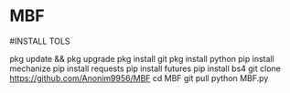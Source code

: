 
# MBF

#INSTALL TOLS

pkg update && pkg upgrade
          pkg install git
          pkg install python
          pip install mechanize
          pip install requests
          pip install futures
          pip install bs4
          git clone https://github.com/Anonim9956/MBF
          cd MBF
          git pull
          python MBF.py
